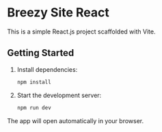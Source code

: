 # Breezy Site React

This is a simple React.js project scaffolded with Vite.

## Getting Started

1. Install dependencies:
   ```sh
   npm install
   ```
2. Start the development server:
   ```sh
   npm run dev
   ```

The app will open automatically in your browser.
